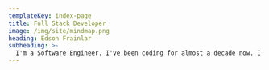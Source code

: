 ```yaml
---
templateKey: index-page
title: Full Stack Developer
image: /img/site/mindmap.png
heading: Edson Frainlar
subheading: >-
  I'm a Software Engineer. I've been coding for almost a decade now. I code 🧑‍💻, write ✍️, learn 📖 and advocate 👍.
---
```

